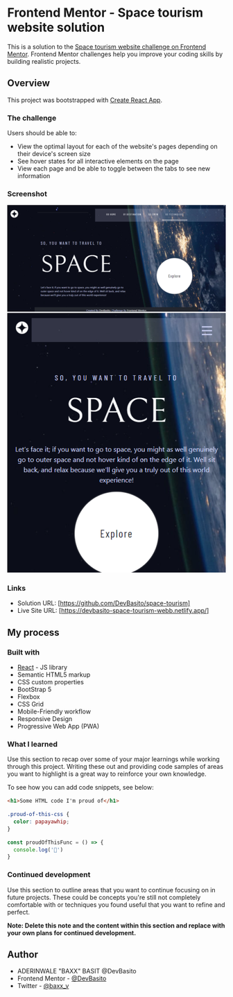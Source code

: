 

# Frontend Mentor - Space tourism website solution

This is a solution to the [Space tourism website challenge on Frontend Mentor](https://www.frontendmentor.io/challenges/space-tourism-multipage-website-gRWj1URZ3). Frontend Mentor challenges help you improve your coding skills by building realistic projects. 

## Overview

This project was bootstrapped with [Create React App](https://github.com/facebook/create-react-app).
### The challenge

Users should be able to:

- View the optimal layout for each of the website's pages depending on their device's screen size
- See hover states for all interactive elements on the page
- View each page and be able to toggle between the tabs to see new information

### Screenshot

![](./public/space_tourism_screenshot.png)
![](./public/space_tourism_mobile_screenshot.png)


### Links

- Solution URL: [https://github.com/DevBasito/space-tourism]
- Live Site URL: [https://devbasito-space-tourism-webb.netlify.app/]

## My process

### Built with

- [React](https://reactjs.org/) - JS library
- Semantic HTML5 markup
- CSS custom properties
- BootStrap 5
- Flexbox
- CSS Grid
- Mobile-Friendly workflow
- Responsive Design
- Progressive Web App (PWA)



### What I learned

Use this section to recap over some of your major learnings while working through this project. Writing these out and providing code samples of areas you want to highlight is a great way to reinforce your own knowledge.

To see how you can add code snippets, see below:

```html
<h1>Some HTML code I'm proud of</h1>
```
```css
.proud-of-this-css {
  color: papayawhip;
}
```
```js
const proudOfThisFunc = () => {
  console.log('🎉')
}
```



### Continued development

Use this section to outline areas that you want to continue focusing on in future projects. These could be concepts you're still not completely comfortable with or techniques you found useful that you want to refine and perfect.

**Note: Delete this note and the content within this section and replace with your own plans for continued development.**

## Author
- ADERINWALE "BAXX" BASIT  @DevBasito
- Frontend Mentor - [@DevBasito](https://www.frontendmentor.io/profile/DevBasito)
- Twitter - [@baxx_v](https://www.twitter.com/baxx_v)


